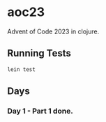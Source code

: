 # aoc23

Advent of Code 2023 in clojure.

## Running Tests

```bash
lein test
```

## Days

### Day 1 - Part 1 done.
